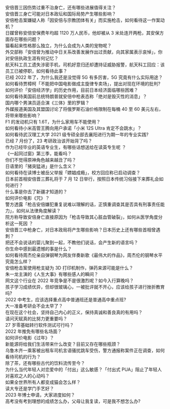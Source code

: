 安倍晋三因伤势过重不治身亡，还有哪些进展值得关注？  
安倍晋三身亡可能对日本政坛和国际局势产生哪些影响？  
安倍枪击案嫌疑人称「因安倍与宗教团体有关」而实施枪击，如何看待这一作案动机？  
日媒曾称安倍安保费年均超 1120 万人民币，他却被从 3 米处连开两枪，其安保方面存在哪些问题？  
猫看起来性格那么独立，为什么会成为人类的宠物呢？  
外交部称「安倍曾为推动中日关系改善发展作出过贡献，向其家属表示哀悼」，你对安倍执政生涯有何记忆？  
航天科工员工遗失涉密手机，司机好意归还却遭持证威胁报警，航天科工回应：该员工已被停职，如何看待此事？  
已经 2022 年了，为什么我还是没觉得 5G 有多厉害，5G 究竟有什么实际用途？  
如何看待贾樟柯「不能把中国电影做成主旋律专卖场」，提出对现在环境的批判?  
如何评价「安倍经济学」的历史作用，目前日本经济面临哪些困难？  
如何看待美国前总统特朗普就安倍中枪表态称「绝对是毁灭性的消息」？  
国内哪个男演员适合演《三体》里的罗辑？  
外媒报道美国及其盟国讨论了将俄罗斯石油价格限制在每桶 40 至 60 美元左右，将带来哪些影响？  
F1 的发动机只有 1.6T，为什么家用车不能使用？  
如何看待小米高管王腾向用户承诺「小米 12S Ultra 肯定不会跳水」？  
如何看待武汉理工大学 2021 级专硕全部去襄阳进行为期一年的专业实践?  
已经 7 月份了，23 考研政治该开始背了吗？  
作为已经毕业的英语专业生，有哪些话想送给在读英专生呢 ？  
《一起同过窗》第三季，能看吗？  
你们不觉得原神角色越来越丑了吗？  
日语里的「猪突猛进」是什么含义？  
如何看待在读博士被岳父举报「嫖娼成瘾」，校方回应称已启动调查？  
日本前首相安倍晋三葬礼将于 7 月 12 日举行，按照日本传统习俗接下来葬礼会如何进行？  
什么事是你去了新疆才知道的？  
如何评价电影《咒》？  
警方透露「枪击安倍嫌犯重复说难以理解的话，正慎重调查其是否具有刑事责任能力」，如何从法律角度解读？  
院方称导致安倍身亡直接原因为「枪击导致其心脏血管破裂」，如何从医学角度分析这一死因 ？  
安倍晋三中枪身亡，对日本政局将产生哪些影响？日本历史上还有哪些首相曾遇刺？  
把还不会说话的婴儿聚到一起，不教他们说话，会产生新的语言吗？  
你生命中感到最遗憾的事是什么？  
如何看待周杰伦亲自弹钢琴为网友伴奏新歌《最伟大的作品》，周杰伦的钢琴水平究竟怎么样？  
安倍枪击案使用枪支疑为 3D 打印机制作，弹药来源可能是什么？  
朱一龙主演的《人生大事》有哪些感人的瞬间？  
网文这个行业在 2022 年竞争是不是很激烈呢？如今入行算晚吗？  
孩子学习成绩优异，但却很玻璃心，一被批评就不开心，应该给孩子进行挫折教育吗?  
2022 中考生，应该选择重点高中普通班还是普通高中重点班?  
大一准备考研会不会太早了？  
在现在这个社会，坚持自己内心的正义，保持真诚和善良真的有用吗？  
请问天赋真的比努力更重要吗？  
27 岁零基础转行软件测试可行吗？  
2022 年推免有哪些名场面？  
如何评价电影《过年》？  
新能源将给我们生活带来什么改变？目前又存在哪些瓶颈？  
乌鲁木齐一乘客被出租车司机言语骚扰跳车受伤，警方通报称案件正在调查，如何看待司机的行为？  
除了茶，还有哪些古代的饮料流传至今？  
为什么当代年轻人对恋爱中的「付出」这么敏感？「付出式 PUA」阻止了年轻人对喜欢之人的心动吗？  
如果全世界所有人都变成猫会怎么样？  
读大专还是学门手艺好？  
2023 年博士申请，大家进度如何？  
高考没有考到理想的成绩怎么办，父母让我复读，可是我不想怎么办?  

